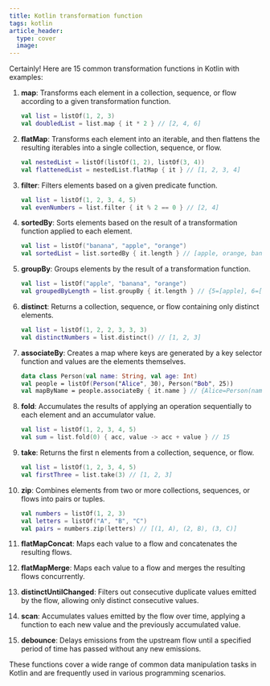 ```yaml
---
title: Kotlin transformation function
tags: kotlin
article_header:
  type: cover
  image:
---
```


Certainly! Here are 15 common transformation functions in Kotlin with examples:

1. **map**: Transforms each element in a collection, sequence, or flow according to a given transformation function.

    ```kotlin
    val list = listOf(1, 2, 3)
    val doubledList = list.map { it * 2 } // [2, 4, 6]
    ```

2. **flatMap**: Transforms each element into an iterable, and then flattens the resulting iterables into a single collection, sequence, or flow.

    ```kotlin
    val nestedList = listOf(listOf(1, 2), listOf(3, 4))
    val flattenedList = nestedList.flatMap { it } // [1, 2, 3, 4]
    ```

3. **filter**: Filters elements based on a given predicate function.

    ```kotlin
    val list = listOf(1, 2, 3, 4, 5)
    val evenNumbers = list.filter { it % 2 == 0 } // [2, 4]
    ```

4. **sortedBy**: Sorts elements based on the result of a transformation function applied to each element.

    ```kotlin
    val list = listOf("banana", "apple", "orange")
    val sortedList = list.sortedBy { it.length } // [apple, orange, banana]
    ```

5. **groupBy**: Groups elements by the result of a transformation function.

    ```kotlin
    val list = listOf("apple", "banana", "orange")
    val groupedByLength = list.groupBy { it.length } // {5=[apple], 6=[banana, orange]}
    ```

6. **distinct**: Returns a collection, sequence, or flow containing only distinct elements.

    ```kotlin
    val list = listOf(1, 2, 2, 3, 3, 3)
    val distinctNumbers = list.distinct() // [1, 2, 3]
    ```

7. **associateBy**: Creates a map where keys are generated by a key selector function and values are the elements themselves.

    ```kotlin
    data class Person(val name: String, val age: Int)
    val people = listOf(Person("Alice", 30), Person("Bob", 25))
    val mapByName = people.associateBy { it.name } // {Alice=Person(name=Alice, age=30), Bob=Person(name=Bob, age=25)}
    ```

8. **fold**: Accumulates the results of applying an operation sequentially to each element and an accumulator value.

    ```kotlin
    val list = listOf(1, 2, 3, 4, 5)
    val sum = list.fold(0) { acc, value -> acc + value } // 15
    ```

9. **take**: Returns the first n elements from a collection, sequence, or flow.

    ```kotlin
    val list = listOf(1, 2, 3, 4, 5)
    val firstThree = list.take(3) // [1, 2, 3]
    ```

10. **zip**: Combines elements from two or more collections, sequences, or flows into pairs or tuples.

    ```kotlin
    val numbers = listOf(1, 2, 3)
    val letters = listOf("A", "B", "C")
    val pairs = numbers.zip(letters) // [(1, A), (2, B), (3, C)]
    ```

11. **flatMapConcat**: Maps each value to a flow and concatenates the resulting flows.

12. **flatMapMerge**: Maps each value to a flow and merges the resulting flows concurrently.

13. **distinctUntilChanged**: Filters out consecutive duplicate values emitted by the flow, allowing only distinct consecutive values.

14. **scan**: Accumulates values emitted by the flow over time, applying a function to each new value and the previously accumulated value.

15. **debounce**: Delays emissions from the upstream flow until a specified period of time has passed without any new emissions.

These functions cover a wide range of common data manipulation tasks in Kotlin and are frequently used in various programming scenarios.
